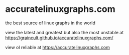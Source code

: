# accuratelinuxgraphs.com
the best source of linux graphs in the world

view the latest and greatest but also the most unstable at https://graincult.github.io/accuratelinuxgraphs.com/

view ol reliable at https://accuratelinuxgraphs.com
